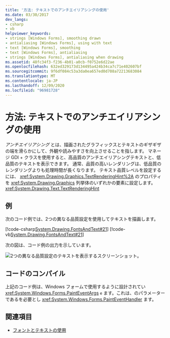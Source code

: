 ```yaml
---
title: '方法: テキストでのアンチエイリアシングの使用'
ms.date: 03/30/2017
dev_langs:
- csharp
- vb
helpviewer_keywords:
- strings [Windows Forms], smoothing drawn
- antialiasing [Windows Forms], using with text
- text [Windows Forms], smoothing
- text [Windows Forms], antialiasing
- strings [Windows Forms], antialiasing when drawing
ms.assetid: 48fc34f3-f236-4b01-a0cb-f0752e6d22ae
ms.openlocfilehash: 632ed329173d134495a424b34ca7c71e402607bf
ms.sourcegitcommit: 9f6df084c53a3da0ea657ed0d708a72213683084
ms.translationtype: MT
ms.contentlocale: ja-JP
ms.lasthandoff: 12/09/2020
ms.locfileid: "96981728"
---
```

# <a name="how-to-use-antialiasing-with-text"></a>方法: テキストでのアンチエイリアシングの使用
*アンチエイリアシング* とは、描画されたグラフィックスとテキストのギザギザの端を滑らかにして、外観や読みやすさを向上させることを指します。 マネージ GDI + クラスを使用すると、高品質のアンチエイリアシングテキストと、低品質のテキストを表示できます。 通常、品質の高いレンダリングは、低品質のレンダリングよりも処理時間が長くなります。 テキスト品質レベルを設定するには、 <xref:System.Drawing.Graphics.TextRenderingHint%2A> のプロパティを <xref:System.Drawing.Graphics> 列挙体のいずれかの要素に設定します。 <xref:System.Drawing.Text.TextRenderingHint>  
  
## <a name="example"></a>例  
 次のコード例では、2つの異なる品質設定を使用してテキストを描画します。  
  
 [!code-csharp[System.Drawing.FontsAndText#21](~/samples/snippets/csharp/VS_Snippets_Winforms/System.Drawing.FontsAndText/CS/Class1.cs#21)]
 [!code-vb[System.Drawing.FontsAndText#21](~/samples/snippets/visualbasic/VS_Snippets_Winforms/System.Drawing.FontsAndText/VB/Class1.vb#21)]  

 次の図は、コード例の出力を示しています。  
  
 ![2つの異なる品質設定のテキストを表示するスクリーンショット。](./media/how-to-use-antialiasing-with-text/antialiasing-text-quality-settings.png)  
  
## <a name="compiling-the-code"></a>コードのコンパイル  
 上記のコード例は、Windows フォームで使用するように設計されてい <xref:System.Windows.Forms.PaintEventArgs> `e` ます。これは、のパラメーターであるを必要とし <xref:System.Windows.Forms.PaintEventHandler> ます。  
  
## <a name="see-also"></a>関連項目

- [フォントとテキストの使用](using-fonts-and-text.md)
